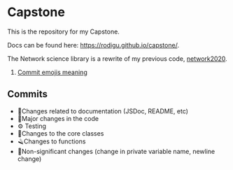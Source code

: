 # Capstone
This is the repository for my Capstone.

Docs can be found here: https://rodigu.github.io/capstone/.

The Network science library is a rewrite of my previous code, [network2020](github.com/rodigu/network2020).

1. [Commit emojis meaning](#commits)

## Commits
- 📁Changes related to documentation (JSDoc, README, etc)
- 🚧Major changes in the code
- ⚙️ Testing
- 🔗Changes to the core classes
- 🪒Changes to functions
- 🎈Non-significant changes (change in private variable name, newline change)
